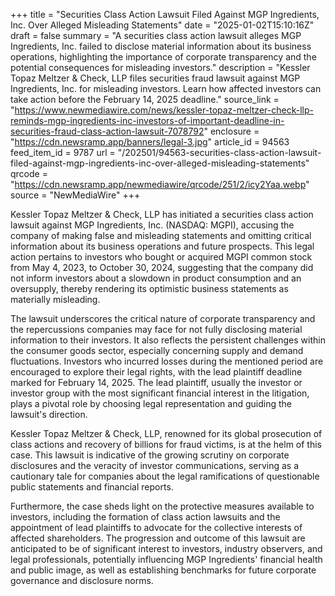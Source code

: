 +++
title = "Securities Class Action Lawsuit Filed Against MGP Ingredients, Inc. Over Alleged Misleading Statements"
date = "2025-01-02T15:10:16Z"
draft = false
summary = "A securities class action lawsuit alleges MGP Ingredients, Inc. failed to disclose material information about its business operations, highlighting the importance of corporate transparency and the potential consequences for misleading investors."
description = "Kessler Topaz Meltzer & Check, LLP files securities fraud lawsuit against MGP Ingredients, Inc. for misleading investors. Learn how affected investors can take action before the February 14, 2025 deadline."
source_link = "https://www.newmediawire.com/news/kessler-topaz-meltzer-check-llp-reminds-mgp-ingredients-inc-investors-of-important-deadline-in-securities-fraud-class-action-lawsuit-7078792"
enclosure = "https://cdn.newsramp.app/banners/legal-3.jpg"
article_id = 94563
feed_item_id = 9787
url = "/202501/94563-securities-class-action-lawsuit-filed-against-mgp-ingredients-inc-over-alleged-misleading-statements"
qrcode = "https://cdn.newsramp.app/newmediawire/qrcode/251/2/icy2Yaa.webp"
source = "NewMediaWire"
+++

<p>Kessler Topaz Meltzer & Check, LLP has initiated a securities class action lawsuit against MGP Ingredients, Inc. (NASDAQ: MGPI), accusing the company of making false and misleading statements and omitting critical information about its business operations and future prospects. This legal action pertains to investors who bought or acquired MGPI common stock from May 4, 2023, to October 30, 2024, suggesting that the company did not inform investors about a slowdown in product consumption and an oversupply, thereby rendering its optimistic business statements as materially misleading.</p><p>The lawsuit underscores the critical nature of corporate transparency and the repercussions companies may face for not fully disclosing material information to their investors. It also reflects the persistent challenges within the consumer goods sector, especially concerning supply and demand fluctuations. Investors who incurred losses during the mentioned period are encouraged to explore their legal rights, with the lead plaintiff deadline marked for February 14, 2025. The lead plaintiff, usually the investor or investor group with the most significant financial interest in the litigation, plays a pivotal role by choosing legal representation and guiding the lawsuit's direction.</p><p>Kessler Topaz Meltzer & Check, LLP, renowned for its global prosecution of class actions and recovery of billions for fraud victims, is at the helm of this case. This lawsuit is indicative of the growing scrutiny on corporate disclosures and the veracity of investor communications, serving as a cautionary tale for companies about the legal ramifications of questionable public statements and financial reports.</p><p>Furthermore, the case sheds light on the protective measures available to investors, including the formation of class action lawsuits and the appointment of lead plaintiffs to advocate for the collective interests of affected shareholders. The progression and outcome of this lawsuit are anticipated to be of significant interest to investors, industry observers, and legal professionals, potentially influencing MGP Ingredients' financial health and public image, as well as establishing benchmarks for future corporate governance and disclosure norms.</p>